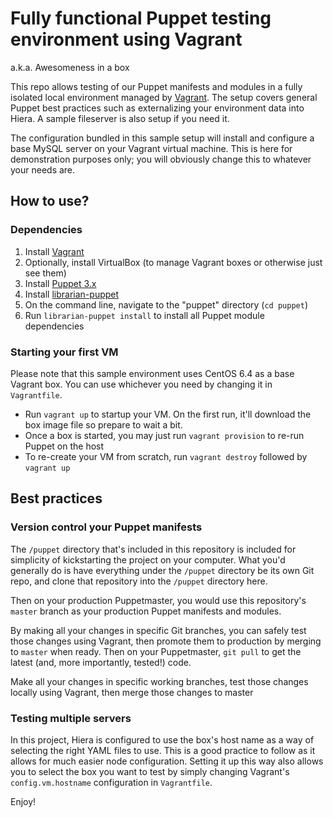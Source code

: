 # Fully functional Puppet testing environment using Vagrant

a.k.a. Awesomeness in a box

This repo allows testing of our Puppet manifests and modules in a fully isolated local environment managed
by [Vagrant](http://www.vagrantup.com/). The setup covers general Puppet best practices such as externalizing
your environment data into Hiera. A sample fileserver is also setup if you need it.

The configuration bundled in this sample setup will install and configure a base MySQL server on your Vagrant virtual
machine. This is here for demonstration purposes only; you will obviously change this to whatever your needs are.

## How to use?

### Dependencies

1. Install [Vagrant](http://www.vagrantup.com/)
1. Optionally, install VirtualBox (to manage Vagrant boxes or otherwise just see them)
1. Install [Puppet 3.x](http://docs.puppetlabs.com/guides/installation.html)
1. Install [librarian-puppet](https://github.com/rodjek/librarian-puppet)
1. On the command line, navigate to the "puppet" directory (`cd puppet`)
1. Run `librarian-puppet install` to install all Puppet module dependencies

### Starting your first VM

Please note that this sample environment uses CentOS 6.4 as a base Vagrant box. You can use whichever you need by changing
it in `Vagrantfile`.

- Run `vagrant up` to startup your VM. On the first run, it'll download the box image file so prepare to wait a bit.
- Once a box is started, you may just run `vagrant provision` to re-run Puppet on the host
- To re-create your VM from scratch, run `vagrant destroy` followed by `vagrant up`

## Best practices

### Version control your Puppet manifests

The `/puppet` directory that's included in this repository is included for simplicity of kickstarting the project on your
computer. What you'd generally do is have everything under the `/puppet` directory be its own Git repo, and clone that
repository into the `/puppet` directory here.

Then on your production Puppetmaster, you would use this repository's `master` branch as your production Puppet manifests
 and modules.

By making all your changes in specific Git branches, you can safely test those changes using Vagrant, then
promote them to production by merging to `master` when ready. Then on your Puppetmaster, `git pull` to get the latest
(and, more importantly, tested!) code.

Make all your changes in specific working branches, test those changes locally using Vagrant, then merge those changes to master

### Testing multiple servers

In this project, Hiera is configured to use the box's host name as a way of selecting the right YAML files to use. This is
a good practice to follow as it allows for much easier node configuration. Setting it up this way also allows you to select
the box you want to test by simply changing Vagrant's `config.vm.hostname` configuration in `Vagrantfile`.


Enjoy!
